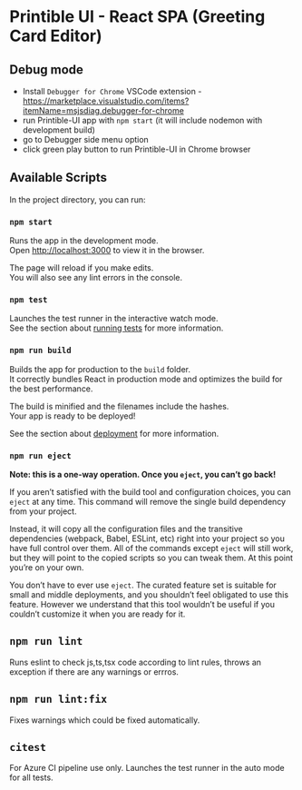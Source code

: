 # Printible UI - React SPA (Greeting Card Editor)

## Debug mode

 - Install `Debugger for Chrome` VSCode extension - https://marketplace.visualstudio.com/items?itemName=msjsdiag.debugger-for-chrome
 - run Printible-UI app with `npm start` (it will include nodemon with development build)
 - go to Debugger side menu option
 - click green play button to run Printible-UI in Chrome browser

## Available Scripts

In the project directory, you can run:

### `npm start`

Runs the app in the development mode.<br />
Open [http://localhost:3000](http://localhost:3000) to view it in the browser.

The page will reload if you make edits.<br />
You will also see any lint errors in the console.

### `npm test`

Launches the test runner in the interactive watch mode.<br />
See the section about [running tests](https://facebook.github.io/create-react-app/docs/running-tests) for more information.

### `npm run build`

Builds the app for production to the `build` folder.<br />
It correctly bundles React in production mode and optimizes the build for the best performance.

The build is minified and the filenames include the hashes.<br />
Your app is ready to be deployed!

See the section about [deployment](https://facebook.github.io/create-react-app/docs/deployment) for more information.

### `npm run eject`

**Note: this is a one-way operation. Once you `eject`, you can’t go back!**

If you aren’t satisfied with the build tool and configuration choices, you can `eject` at any time. This command will remove the single build dependency from your project.

Instead, it will copy all the configuration files and the transitive dependencies (webpack, Babel, ESLint, etc) right into your project so you have full control over them. All of the commands except `eject` will still work, but they will point to the copied scripts so you can tweak them. At this point you’re on your own.

You don’t have to ever use `eject`. The curated feature set is suitable for small and middle deployments, and you shouldn’t feel obligated to use this feature. However we understand that this tool wouldn’t be useful if you couldn’t customize it when you are ready for it.

## `npm run lint` 

Runs eslint to check js,ts,tsx code according to lint rules, throws an exception if there are any warnings or errros.


## `npm run lint:fix`

Fixes warnings which could be fixed automatically.

## `citest`

For Azure CI pipeline use only. Launches the test runner in the auto mode for all tests.